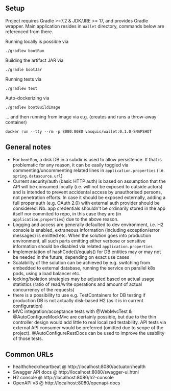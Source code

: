 Setup
-----

Project requires Gradle >=7.2 & JDK/JRE >= 17, and provides Gradle wrapper.
Main application resides in `Wallet` directory, commands below are referenced from there. 

Running locally is possible via

    ./gradlew bootRun

Building the artifact JAR via

    ./gradle bootJar

Running tests via

    ./gradlew test

Auto-dockerizing via

    ./gradlew bootBuildImage

... and then running from image via e.g. (creates and runs a throw-away container)

    docker run --tty --rm -p 8080:8080 vaxquis/wallet:0.1.0-SNAPSHOT
        

General notes
-------------
* For `bootRun`, a disk DB in a subdir is used to allow persistence. If that is problematic 
for any reason, it can be easily toggled via commenting/uncommenting related lines
in `application.properties` (i.e. `spring.datasource.url`)
* Current security/auth (basic HTTP auth) is based on assumption that the API will be consumed
locally (i.e. will not be exposed to outside actors) and is intended to prevent accidental 
access by unauthorised persons, not penetration efforts. In case it should be exposed
externally, adding a full proper auth (e.g. OAuth 2.0) with external auth provider should be
considered.
Nb. app credentials shouldn't be ordinarily stored in the app itself nor commited to repo,
in this case they are (in `application.properties`) due to the above reason. 
* Logging and access are generally defaulted to dev environment, i.e. H2 console is enabled,
extraneous information (including exception/error messages) is emitted etc. When the solution
goes into production environment, all such parts emitting either verbose or sensitive
information should be disabled via related `application.properties`
* Implementation of hashCode()/equals() for DB entities may or may not be needed in the future,
depending on exact use cases
* Scalability of the solution can be achieved by e.g. switching from embedded to external
database, running the service on parallel k8s pods, using a load balancer etc. 
* locking/isolation strategies may be adjusted based on actual usage statistics
(ratio of read/write operations and amount of actual concurrency of the requests)
* there is a possibility to use e.g. TestContainers for DB testing if production DB is not
actually disk-based H2 (as it is in current configuration)
* MVC integration/acceptance tests with @WebMvcTest & @AutoConfigureMockMvc are certainly
possible, but due to the thin controller design would add little to real localized testability.
API tests via external API consumer would be preferred (omitted due to scope of the project).
@AutoConfigureRestDocs can be used to improve the usability of those tests. 

Common URLs
-----------

* healthcheck/heartbeat @ http://localhost:8080/actuator/health
* Swagger API docs @ http://localhost:8080/swagger-ui.html
* H2 console @ http://localhost:8080/h2-console
* OpenAPI v3 @ http://localhost:8080/openapi-docs
